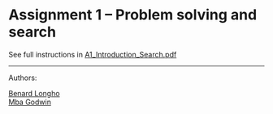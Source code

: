 # Assignment 1 – Problem solving and search

See full instructions in [A1_Introduction_Search.pdf](A1_Introduction_Search.pdf)



---
Authors:

[Benard Longho](https://github.com/blongho) <br>
[Mba Godwin](https://github.com/cgmba)